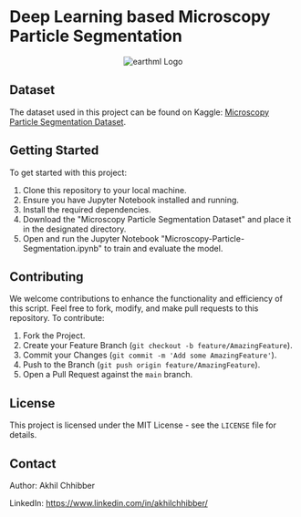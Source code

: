 # Deep Learning based Microscopy Particle Segmentation
<p align="center">
  <img src="https://github.com/akhilchibber/Microscopy-Particle-Segmentation/blob/main/Microscopy_Particle_Segmentation.png?raw=true" alt="earthml Logo">
</p>

## Dataset
The dataset used in this project can be found on Kaggle: [Microscopy Particle Segmentation Dataset](https://www.kaggle.com/datasets/batuhanyil/electron-microscopy-particle-segmentation/data). 

## Getting Started
To get started with this project:

1. Clone this repository to your local machine.
2. Ensure you have Jupyter Notebook installed and running.
3. Install the required dependencies.
4. Download the "Microscopy Particle Segmentation Dataset" and place it in the designated directory.
5. Open and run the Jupyter Notebook "Microscopy-Particle-Segmentation.ipynb" to train and evaluate the model.

## Contributing
We welcome contributions to enhance the functionality and efficiency of this script. Feel free to fork, modify, and make pull requests to this repository. To contribute:

1. Fork the Project.
2. Create your Feature Branch (`git checkout -b feature/AmazingFeature`).
3. Commit your Changes (`git commit -m 'Add some AmazingFeature'`).
4. Push to the Branch (`git push origin feature/AmazingFeature`).
5. Open a Pull Request against the `main` branch.

## License

This project is licensed under the MIT License - see the `LICENSE` file for details.

## Contact

Author: Akhil Chhibber

LinkedIn: https://www.linkedin.com/in/akhilchhibber/
